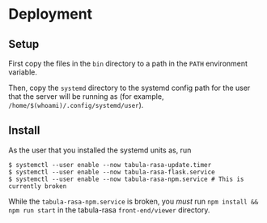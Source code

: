 # Deployment

## Setup

First copy the files in the `bin` directory to a path in the `PATH` environment variable.

Then, copy the `systemd` directory to the systemd config path for the user that the server will be running as (for example, `/home/$(whoami)/.config/systemd/user`).

## Install

As the user that you installed the systemd units as, run

```
$ systemctl --user enable --now tabula-rasa-update.timer
$ systemctl --user enable --now tabula-rasa-flask.service
$ systemctl --user enable --now tabula-rasa-npm.service # This is currently broken
```

While the `tabula-rasa-npm.service` is broken, you _must_ run `npm install && npm run start` in the tabula-rasa `front-end/viewer` directory.
